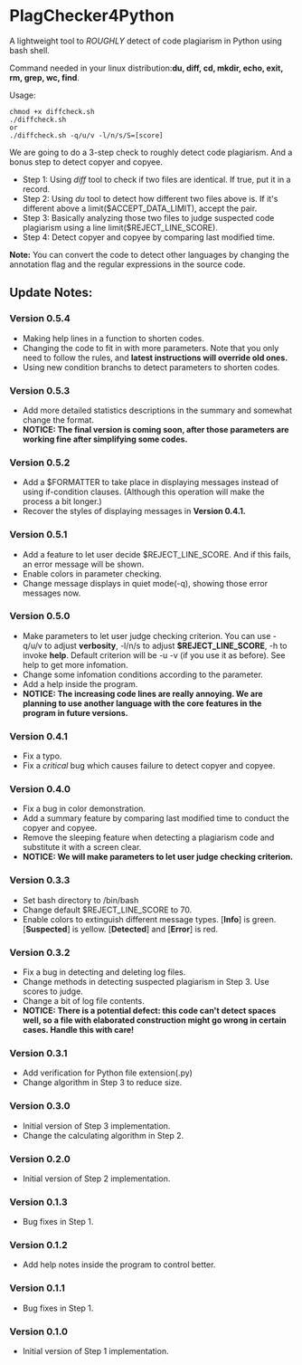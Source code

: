 # PlagChecker4Python
A lightweight tool to *ROUGHLY* detect of code plagiarism in Python using bash shell. 

Command needed in your linux distribution:**du, diff, cd, mkdir, echo, exit, rm, grep, wc, find**.

Usage:
```
chmod +x diffcheck.sh
./diffcheck.sh 
or 
./diffcheck.sh -q/u/v -l/n/s/S=[score]
```

We are going to do a 3-step check to roughly detect code plagiarism. And a bonus step to detect copyer and copyee.
* Step 1: Using *diff* tool to check if two files are identical. If true, put it in a record.
* Step 2: Using *du* tool to detect how different two files above is. If it's different above a limit($ACCEPT_DATA_LIMIT), accept the pair.
* Step 3: Basically analyzing those two files to judge suspected code plagiarism using a line limit($REJECT_LINE_SCORE).
* Step 4: Detect copyer and copyee by comparing last modified time.

**Note:** You can convert the code to detect other languages by changing the annotation flag and the regular expressions in the source code.

## Update Notes:

### Version 0.5.4
* Making help lines in a function to shorten codes.
* Changing the code to fit in with more parameters. Note that you only need to follow the rules, and **latest instructions will override old ones.**
* Using new condition branchs to detect parameters to shorten codes.

### Version 0.5.3
* Add more detailed statistics descriptions in the summary and somewhat change the format.
* **NOTICE: The final version is coming soon, after those parameters are working fine after simplifying some codes.**

### Version 0.5.2
* Add a $FORMATTER to take place in displaying messages instead of using if-condition clauses. (Although this operation will make the process a bit longer.)
* Recover the styles of displaying messages in **Version 0.4.1.**

### Version 0.5.1
* Add a feature to let user decide $REJECT_LINE_SCORE. And if this fails, an error message will be shown.
* Enable colors in parameter checking.
* Change message displays in quiet mode(-q), showing those error messages now.

### Version 0.5.0
* Make parameters to let user judge checking criterion. You can use -q/u/v to adjust **verbosity**, -l/n/s to adjust **$REJECT_LINE_SCORE**, -h to invoke **help**. Default criterion will be -u -v (if you use it as before). See help to get more infomation.
* Change some infomation conditions according to the parameter.
* Add a help inside the program.
* **NOTICE: The increasing code lines are really annoying. We are planning to use another language with the core features in the program in future versions.**

### Version 0.4.1
* Fix a typo.
* Fix a *critical* bug which causes failure to detect copyer and copyee.

### Version 0.4.0
* Fix a bug in color demonstration.
* Add a summary feature by comparing last modified time to conduct the copyer and copyee.
* Remove the sleeping feature when detecting a plagiarism code and substitute it with a screen clear.
* **NOTICE: We will make parameters to let user judge checking criterion.**

### Version 0.3.3
* Set bash directory to /bin/bash
* Change default $REJECT_LINE_SCORE to 70.
* Enable colors to extinguish different message types. [**Info**] is green. [**Suspected**] is yellow. [**Detected**] and [**Error**] is red.

### Version 0.3.2
* Fix a bug in detecting and deleting log files.
* Change methods in detecting suspected plagiarism in Step 3. Use scores to judge.
* Change a bit of log file contents.
* **NOTICE: There is a potential defect: this code can't detect spaces well, so a file with elaborated construction might go wrong in certain cases. Handle this with care!**

### Version 0.3.1
* Add verification for Python file extension(.py)
* Change algorithm in Step 3 to reduce size.

### Version 0.3.0
* Initial version of Step 3 implementation.
* Change the calculating algorithm in Step 2.

### Version 0.2.0
* Initial version of Step 2 implementation.

### Version 0.1.3
* Bug fixes in Step 1.

### Version 0.1.2
* Add help notes inside the program to control better.

### Version 0.1.1
* Bug fixes in Step 1.

### Version 0.1.0
* Initial version of Step 1 implementation.

